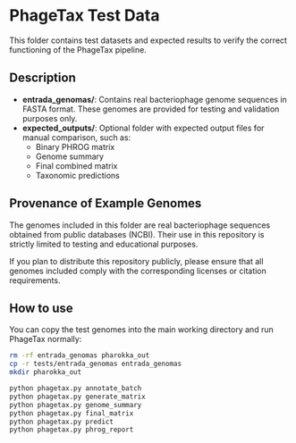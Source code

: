 # PhageTax Test Data

This folder contains test datasets and expected results to verify the correct functioning of the PhageTax pipeline.

## Description

- **entrada_genomas/**: Contains real bacteriophage genome sequences in FASTA format. These genomes are provided for testing and validation purposes only.
- **expected_outputs/**: Optional folder with expected output files for manual comparison, such as:
  - Binary PHROG matrix
  - Genome summary
  - Final combined matrix
  - Taxonomic predictions

## Provenance of Example Genomes

The genomes included in this folder are real bacteriophage sequences obtained from public databases (NCBI). Their use in this repository is strictly limited to testing and educational purposes.

If you plan to distribute this repository publicly, please ensure that all genomes included comply with the corresponding licenses or citation requirements.

## How to use

You can copy the test genomes into the main working directory and run PhageTax normally:

```bash
rm -rf entrada_genomas pharokka_out
cp -r tests/entrada_genomas entrada_genomas
mkdir pharokka_out

python phagetax.py annotate_batch
python phagetax.py generate_matrix
python phagetax.py genome_summary
python phagetax.py final_matrix
python phagetax.py predict
python phagetax.py phrog_report
